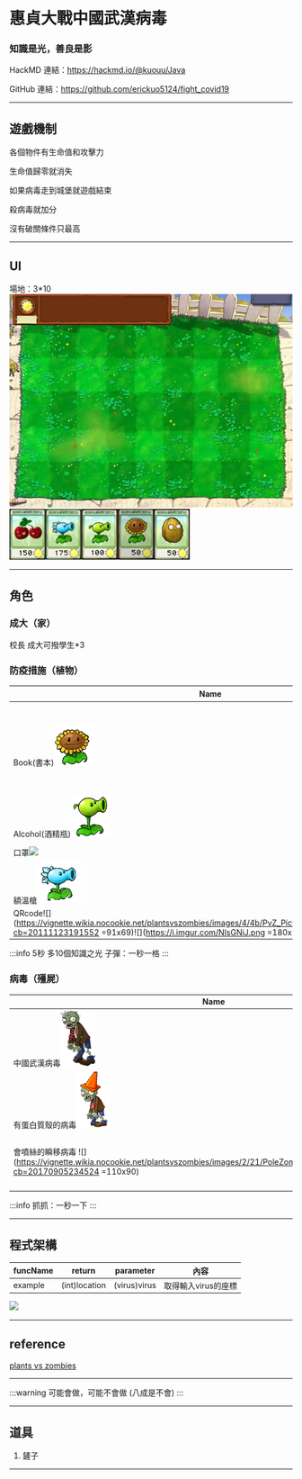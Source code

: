 # 惠貞大戰中國武漢病毒
### 知識是光，善良是影

HackMD 連結：https://hackmd.io/@kuouu/Java

GitHub 連結：https://github.com/erickuo5124/fight_covid19


---

## 遊戲機制
各個物件有生命值和攻擊力

生命值歸零就消失

如果病毒走到城堡就遊戲結束

殺病毒就加分

沒有破關條件只最高

---

## UI
場地：3*10
![](https://github.com/arminkz/PlantsVsZombies/blob/master/src/images/mainBG.png?raw=true)
![](https://github.com/arminkz/PlantsVsZombies/blob/master/src/images/cards/card_cherrybomb.png?raw=true)![](https://github.com/arminkz/PlantsVsZombies/blob/master/src/images/cards/card_freezepeashooter.png?raw=true)![](https://github.com/arminkz/PlantsVsZombies/blob/master/src/images/cards/card_peashooter.png?raw=true)![](https://github.com/arminkz/PlantsVsZombies/blob/master/src/images/cards/card_sunflower.png?raw=true)![](https://github.com/arminkz/PlantsVsZombies/blob/master/src/images/cards/card_wallnut.png?raw=true)

---

## 角色

### 成大（家）
校長
成大可撥學生*3

### 防疫措施（植物）

| Name | HP | ATK | Cost |speed| 說明 |
| - | - | - | - | - | - |
| Book(書本)![](https://github.com/arminkz/PlantsVsZombies/blob/master/src/images/plants/sunflower.gif?raw=true) | 30 | 0 | 50 |0| 收集知識之光![](https://github.com/arminkz/PlantsVsZombies/blob/master/src/images/sun.png?raw=true)(yield:30/6秒)|
| Alcohol(酒精瓶)![](https://github.com/arminkz/PlantsVsZombies/blob/master/src/images/plants/peashooter.gif?raw=true) |50|10|100|1|射出一滴酒精(Bullet)![](https://github.com/arminkz/PlantsVsZombies/blob/master/src/images/pea.png?raw=true)，最廢的那種|
|口罩![](https://vignette.wikia.nocookie.net/plantsvszombies/images/f/f8/2zfsax5_th.gif/revision/latest?cb=20110903004407)|100|0|50|0|牆壁，很硬|
|額溫槍![](https://github.com/arminkz/PlantsVsZombies/blob/master/src/images/plants/freezepeashooter.gif?raw=true)|50|10|150|1|緩速為一半緩速5秒![](https://github.com/arminkz/PlantsVsZombies/blob/master/src/images/freezepea.png?raw=true)|
|QRcode![](https://vignette.wikia.nocookie.net/plantsvszombies/images/4/4b/PvZ_Pictures.doc2.png/revision/latest?cb=20111123191552 =91x69)![](https://i.imgur.com/NlsGNiJ.png =180x148)|10|$\infty$|150|0|消掉三格距離內殭屍|

:::info
5秒 多10個知識之光
子彈：一秒一格
:::


### 病毒（殭屍）

| Name | HP | ATK |speed| 
| - | - | - | - |
|中國武漢病毒![](https://github.com/arminkz/PlantsVsZombies/blob/master/src/images/zombies/zombie1.png?raw=true)|40|10|4|
|有蛋白質殼的病毒![](https://github.com/arminkz/PlantsVsZombies/blob/master/src/images/zombies/zombie2.png?raw=true)|100|10|4|
|會噴絲的瞬移病毒 ![](https://vignette.wikia.nocookie.net/plantsvszombies/images/2/21/PoleZombie2009HD.png/revision/latest?cb=20170905234524 =110x90)|50|10|原地等8秒直接瞬移到最前線|

:::info
抓抓：一秒一下
:::

---

## 程式架構

|funcName|return|parameter|內容|
|-|-|-|-|
|example|(int)location|(virus)virus|取得輸入virus的座標|

![](https://i.imgur.com/akKLBkG.png)

---

## reference
[plants vs zombies](https://github.com/arminkz/PlantsVsZombies)

---

:::warning
可能會做，可能不會做 (八成是不會)
:::

---

## 道具
1. 鏟子

---